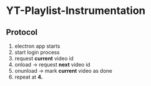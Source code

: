 # YT-Playlist-Instrumentation

## Protocol

1. electron app starts
2. start login process
3. request **current** video id
4. onload -> request **next** video id
5. onunload -> mark **current** video as done
6. repeat at **4.**
